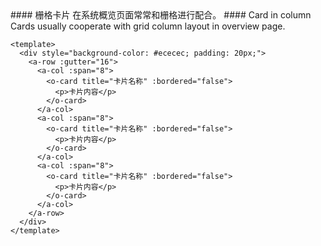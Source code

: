 <cn>
  #### 栅格卡片
  在系统概览页面常常和栅格进行配合。
</cn>

<us>
  #### Card in column
  Cards usually cooperate with grid column layout in overview page.
</us>

```vue
<template>
  <div style="background-color: #ececec; padding: 20px;">
    <a-row :gutter="16">
      <a-col :span="8">
        <o-card title="卡片名称" :bordered="false">
          <p>卡片内容</p>
        </o-card>
      </a-col>
      <a-col :span="8">
        <o-card title="卡片名称" :bordered="false">
          <p>卡片内容</p>
        </o-card>
      </a-col>
      <a-col :span="8">
        <o-card title="卡片名称" :bordered="false">
          <p>卡片内容</p>
        </o-card>
      </a-col>
    </a-row>
  </div>
</template>
```
